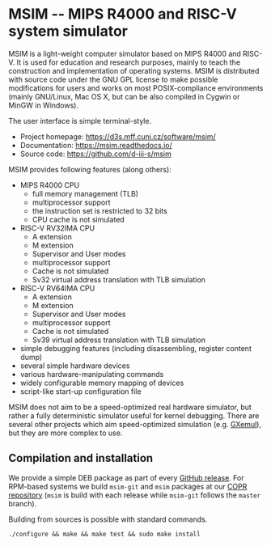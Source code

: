 MSIM -- MIPS R4000 and RISC-V system simulator
==============================================

MSIM is a light-weight computer simulator based on MIPS R4000 and RISC-V.
It is used for education and research purposes, mainly to teach
the construction and implementation of operating systems.
MSIM is distributed with source code under the GNU GPL license to make
possible modifications for users and works on most POSIX-compliance
environments (mainly GNU/Linux, Mac OS X, but can be also compiled
in Cygwin or MinGW in Windows).

The user interface is simple terminal-style.

* Project homepage: https://d3s.mff.cuni.cz/software/msim/
* Documentation: https://msim.readthedocs.io/
* Source code: https://github.com/d-iii-s/msim

MSIM provides following features (along others):

* MIPS R4000 CPU
  * full memory management (TLB)
  * multiprocessor support
  * the instruction set is restricted to 32 bits
  * CPU cache is not simulated
* RISC-V RV32IMA CPU
  * A extension
  * M extension
  * Supervisor and User modes
  * multiprocessor support
  * Cache is not simulated
  * Sv32 virtual address translation with TLB simulation
* RISC-V RV64IMA CPU
  * A extension
  * M extension
  * Supervisor and User modes
  * multiprocessor support
  * Cache is not simulated
  * Sv39 virtual address translation with TLB simulation
* simple debugging features (including disassembling, register content dump)
* several simple hardware devices
* various hardware-manipulating commands
* widely configurable memory mapping of devices
* script-like start-up configuration file

MSIM does not aim to be a speed-optimized real hardware simulator, but
rather a fully deterministic simulator useful for kernel debugging.
There are several other projects which aim speed-optimized simulation
(e.g. [GXemul](http://gavare.se/gxemul/)), but they are more complex to use.


Compilation and installation
----------------------------

We provide a simple DEB package as part of every
[GitHub release](https://github.com/d-iii-s/msim/releases).
For RPM-based systems we build `msim-git` and `msim` packages at our
[COPR repository](https://copr.fedorainfracloud.org/coprs/d3s/main/)
(`msim` is build with each release while `msim-git` follows the `master`
branch).

Building from sources is possible with standard commands.

    ./configure && make && make test && sudo make install
